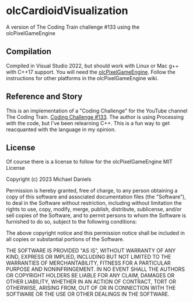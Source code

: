 # olcCardioidVisualization
A version of The Coding Train challenge #133 using the olcPixelGameEngine

## Compilation
Compiled in Visual Studio 2022, but should work with Linux or Mac g++ with C++17 support. You will need the [olcPixelGameEngine](https://github.com/OneLoneCoder/olcPixelGameEngine). 
Follow the instructions for other platforms in the olcPixelGameEngine wiki.

## Reference and Story
This is an implementation of a "Coding Challenge" for the YouTube channel The Coding Train. [Coding Challenge #133](https://www.youtube.com/watch?v=bl3nc_a1nvs).
The author is using Processing with the code, but I've been relearning C++. This is a fun way to get reacquanted with the language in my opinion.

## License
Of course there is a license to follow for the olcPixelGameEngine 
MIT License

Copyright (c) 2023 Michael Daniels

Permission is hereby granted, free of charge, to any person obtaining a copy
of this software and associated documentation files (the "Software"), to deal
in the Software without restriction, including without limitation the rights
to use, copy, modify, merge, publish, distribute, sublicense, and/or sell
copies of the Software, and to permit persons to whom the Software is
furnished to do so, subject to the following conditions:

The above copyright notice and this permission notice shall be included in all
copies or substantial portions of the Software.

THE SOFTWARE IS PROVIDED "AS IS", WITHOUT WARRANTY OF ANY KIND, EXPRESS OR
IMPLIED, INCLUDING BUT NOT LIMITED TO THE WARRANTIES OF MERCHANTABILITY,
FITNESS FOR A PARTICULAR PURPOSE AND NONINFRINGEMENT. IN NO EVENT SHALL THE
AUTHORS OR COPYRIGHT HOLDERS BE LIABLE FOR ANY CLAIM, DAMAGES OR OTHER
LIABILITY, WHETHER IN AN ACTION OF CONTRACT, TORT OR OTHERWISE, ARISING FROM,
OUT OF OR IN CONNECTION WITH THE SOFTWARE OR THE USE OR OTHER DEALINGS IN THE
SOFTWARE.
